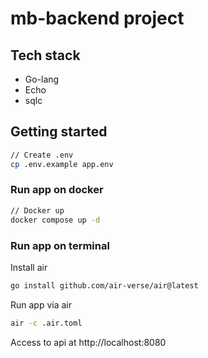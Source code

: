 # mb-backend project

## Tech stack

- Go-lang
- Echo
- sqlc

## Getting started

```sh
// Create .env 
cp .env.example app.env
```

### Run app on docker

```sh
// Docker up
docker compose up -d
```

### Run app on terminal

Install air

```sh
go install github.com/air-verse/air@latest
```

Run app via air

```sh
air -c .air.toml
```

Access to api at http://localhost:8080

